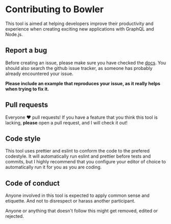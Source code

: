 # Contributing to Bowler
This tool is aimed at helping developers improve their productivity and experience
when creating exciting new applications with GraphQL and Node.js.

## Report a bug

Before creating an issue, please make sure you have checked the [docs](http://docs.bowler.io).
You should also search the github issue tracker, as someone has probably already encountered your issue.

**Please include an example that reproduces your issue, as it really helps when trying to fix it.**

## Pull requests
Everyone :heart: pull requests!
If you have a feature that you think this tool is lacking, **please** open a pull request, and I will check it out!

## Code style
This tool uses prettier and eslint to conform the code to the prefered codestyle.
It will automatically run eslint and prettier before tests and commits, but I highly recommend that you configure your
editor of choice to automatically run it for you as you are coding.

## Code of conduct
Anyone involved in this tool is expected to apply common sense and etiquette.
And not to disrespect or harass another participant.

Anyone or anything that doesn't follow this might get removed, edited or rejected.